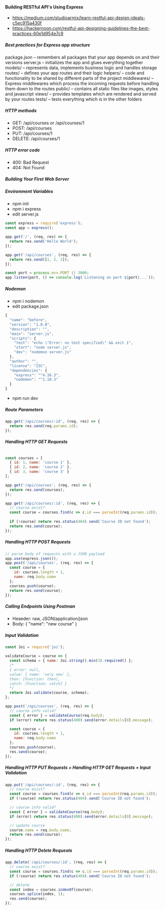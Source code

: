 #### Building RESTful API's Using Express
* https://medium.com/studioarmix/learn-restful-api-design-ideals-c5ec915a430f
* https://hackernoon.com/restful-api-designing-guidelines-the-best-practices-60e1d954e7c9

##### Best practices for Express app structure
package.json – remembers all packages that your app depends on and their versions
server.js – initializes the app and glues everything together
models/ – represents data, implements business logic and handles storage
routes/ – defines your app routes and their logic
helpers/ – code and functionality to be shared by different parts of the project
middlewares/ – Express middlewares which process the incoming requests before handling them down to the routes
public/ – contains all static files like images, styles and javascript
views/ – provides templates which are rendered and served by your routes
tests/ – tests everything which is in the other folders

##### HTTP methods
* GET: /api/courses or /api/courses/1
* POST: /api/courses 
* PUT: /api/courses/1
* DELETE: /api/courses/1

##### HTTP error code
* 400: Bad Request
* 404: Not Found

##### Building Your First Web Server
##### Environment Variables
* npm init
* npm i express
* edit server.js
```javascript
const express = require('express');
const app = express();

app.get('/', (req, res) => {
  return res.send('Hello World');
});

app.get('/api/courses', (req, res) => {
  return res.send([1, 2, 3]);
});

const port = process.env.PORT || 3000;
app.listen(port, () => console.log(`Listening on port ${port}...`));
```

##### Nodemon
* npm i nodemon
* edit package.json
```javascript
{
  "name": "before",
  "version": "1.0.0",
  "description": "",
  "main": "server.js",
  "scripts": {
    "test": "echo \"Error: no test specified\" && exit 1",
    "start": "node server.js",
    "dev": "nodemon server.js"
  },
  "author": "",
  "license": "ISC",
  "dependencies": {
    "express": "^4.16.3",
    "nodemon": "^1.18.3"
  }
}
```
* npm run dev

##### Route Parameters
```javascript
app.get('/api/courses/:id', (req, res) => {
  return res.send(req.params.id);
});
```

##### Handling HTTP GET Requests
```javascript

const courses = [
  { id: 1, name: 'course 1' },
  { id: 2, name: 'course 2' },
  { id: 3, name: 'course 3' }
];

app.get('/api/courses', (req, res) => {
  return res.send(courses);
});

app.get('/api/courses/:id', (req, res) => {
  // course exist?
  const course = courses.find(c => c.id === parseInt(req.params.id));
  
  if (!course) return res.status(404).send('Course ID not found');
  return res.send(course);
});
```

##### Handling HTTP POST Requests
```javascript
// parse body of requests with a JSON payload
app.use(express.json());
app.post('/api/courses', (req, res) => {
  const course = {
    id: courses.length + 1,
    name: req.body.name
  };
  courses.push(course);
  return res.send(course);
});
```

##### Calling Endpoints Using Postman
* Heaeder: raw, JSON(application/json
* Body: { "name": "new course" }

##### Input Validation
```javascript
const Joi = require('joi');

validateCourse = course => {
  const schema = { name: Joi.string().min(3).required() };
  /*
  { error: null,
  value: { name: 'very new' },
  then: [Function: then],
  catch: [Function: catch] }
  */
  return Joi.validate(course, schema);
};

app.post('/api/courses', (req, res) => {
  // course info valid?
  const { error } = validateCourse(req.body);
  if (error) return res.status(400).send(error.details[0].message);

  const course = {
    id: courses.length + 1,
    name: req.body.name
  };
  courses.push(course);
  res.send(course);
});
```

##### Handling HTTP PUT Requests = Handling HTTP GET Requests + Input Validation
```javascript
app.put('/api/courses/:id', (req, res) => {
  // course exist?
  const course = courses.find(c => c.id === parseInt(req.params.id));
  if (!course) return res.status(404).send('Course ID not found');

  // course info valid?
  const { error } = validateCourse(req.body);
  if (error) return res.status(400).send(error.details[0].message);

  // update course
  course.name = req.body.name;
  return res.send(course);
});
```

##### Handling HTTP Delete Requests
```javascript
app.delete('/api/courses/:id', (req, res) => {
  // course exist?
  const course = courses.find(c => c.id === parseInt(req.params.id));
  if (!course) return res.status(404).send('Course ID not found');

  // delete
  const index = courses.indexOf(course);
  courses.splice(index, 1);
  res.send(course);
});
```
